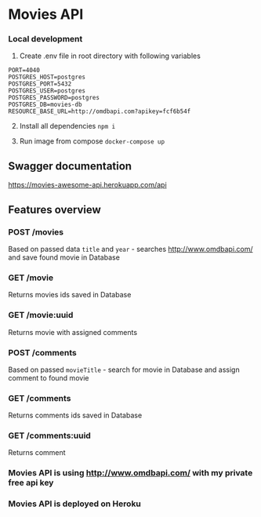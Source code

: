 # Movies API

### Local development
1. Create .env file in root directory with following variables
```
PORT=4040
POSTGRES_HOST=postgres
POSTGRES_PORT=5432
POSTGRES_USER=postgres
POSTGRES_PASSWORD=postgres
POSTGRES_DB=movies-db
RESOURCE_BASE_URL=http://omdbapi.com?apikey=fcf6b54f
```

2. Install all dependencies
`npm i`

3. Run image from compose
`docker-compose up`

## Swagger documentation
https://movies-awesome-api.herokuapp.com/api

## Features overview

### POST /movies
Based on passed data `title` and `year` - searches http://www.omdbapi.com/ and save found movie in Database

### GET /movie
Returns movies ids saved in Database

### GET  /movie:uuid
Returns movie with assigned comments


### POST /comments
Based on passed `movieTitle` - search for movie in Database and assign comment to found movie

### GET /comments
Returns comments ids saved in Database

### GET /comments:uuid
Returns comment

### Movies API is using http://www.omdbapi.com/ with my private free api key
### Movies API is deployed on Heroku

